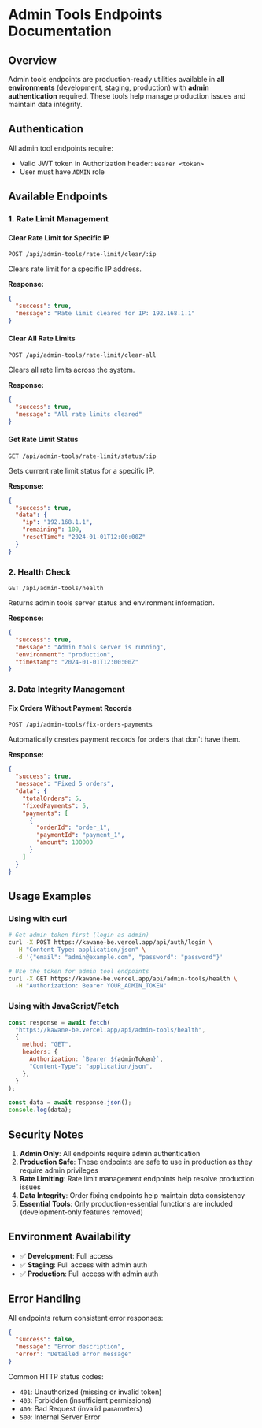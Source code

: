 # Admin Tools Endpoints Documentation

## Overview

Admin tools endpoints are production-ready utilities available in **all environments** (development, staging, production) with **admin authentication** required. These tools help manage production issues and maintain data integrity.

## Authentication

All admin tool endpoints require:

- Valid JWT token in Authorization header: `Bearer <token>`
- User must have `ADMIN` role

## Available Endpoints

### 1. Rate Limit Management

#### Clear Rate Limit for Specific IP

```
POST /api/admin-tools/rate-limit/clear/:ip
```

Clears rate limit for a specific IP address.

**Response:**

```json
{
  "success": true,
  "message": "Rate limit cleared for IP: 192.168.1.1"
}
```

#### Clear All Rate Limits

```
POST /api/admin-tools/rate-limit/clear-all
```

Clears all rate limits across the system.

**Response:**

```json
{
  "success": true,
  "message": "All rate limits cleared"
}
```

#### Get Rate Limit Status

```
GET /api/admin-tools/rate-limit/status/:ip
```

Gets current rate limit status for a specific IP.

**Response:**

```json
{
  "success": true,
  "data": {
    "ip": "192.168.1.1",
    "remaining": 100,
    "resetTime": "2024-01-01T12:00:00Z"
  }
}
```

### 2. Health Check

```
GET /api/admin-tools/health
```

Returns admin tools server status and environment information.

**Response:**

```json
{
  "success": true,
  "message": "Admin tools server is running",
  "environment": "production",
  "timestamp": "2024-01-01T12:00:00Z"
}
```

### 3. Data Integrity Management

#### Fix Orders Without Payment Records

```
POST /api/admin-tools/fix-orders-payments
```

Automatically creates payment records for orders that don't have them.

**Response:**

```json
{
  "success": true,
  "message": "Fixed 5 orders",
  "data": {
    "totalOrders": 5,
    "fixedPayments": 5,
    "payments": [
      {
        "orderId": "order_1",
        "paymentId": "payment_1",
        "amount": 100000
      }
    ]
  }
}
```

## Usage Examples

### Using with curl

```bash
# Get admin token first (login as admin)
curl -X POST https://kawane-be.vercel.app/api/auth/login \
  -H "Content-Type: application/json" \
  -d '{"email": "admin@example.com", "password": "password"}'

# Use the token for admin tool endpoints
curl -X GET https://kawane-be.vercel.app/api/admin-tools/health \
  -H "Authorization: Bearer YOUR_ADMIN_TOKEN"
```

### Using with JavaScript/Fetch

```javascript
const response = await fetch(
  "https://kawane-be.vercel.app/api/admin-tools/health",
  {
    method: "GET",
    headers: {
      Authorization: `Bearer ${adminToken}`,
      "Content-Type": "application/json",
    },
  }
);

const data = await response.json();
console.log(data);
```

## Security Notes

1. **Admin Only**: All endpoints require admin authentication
2. **Production Safe**: These endpoints are safe to use in production as they require admin privileges
3. **Rate Limiting**: Rate limit management endpoints help resolve production issues
4. **Data Integrity**: Order fixing endpoints help maintain data consistency
5. **Essential Tools**: Only production-essential functions are included (development-only features removed)

## Environment Availability

- ✅ **Development**: Full access
- ✅ **Staging**: Full access with admin auth
- ✅ **Production**: Full access with admin auth

## Error Handling

All endpoints return consistent error responses:

```json
{
  "success": false,
  "message": "Error description",
  "error": "Detailed error message"
}
```

Common HTTP status codes:

- `401`: Unauthorized (missing or invalid token)
- `403`: Forbidden (insufficient permissions)
- `400`: Bad Request (invalid parameters)
- `500`: Internal Server Error
